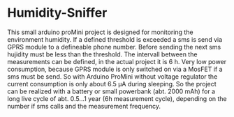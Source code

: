 # Humidity-Sniffer
This small arduino proMini project is designed for monitoring the environment humidity. If a defined threshold is exceeded a sms is send via GPRS module to a defineable phone number. Before sending the next sms hujidity must be less than the threshold. The intervall between the measurements can be defined, in the actual project it is 6 h. Very low power consumption, because GPRS module is only switched on via a MosFET if a sms must be send. So with Arduino ProMini without voltage regulator the current consumption is only about 6.5 µA during sleeping. So the project can be realized with a battery or small powerbank (abt. 2000 mAh) for a long live cycle of abt. 0.5...1 year (6h measurement cycle), depending on the number if sms calls and the measurement frequency.
